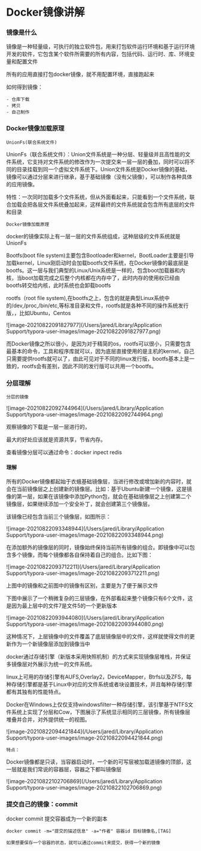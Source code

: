 # Docker镜像讲解

### 镜像是什么

镜像是一种轻量级，可执行的独立软件包，用来打包软件运行环境和基于运行环境开发的软件，它包含某个软件所需要的所有内容，包括代码、运行时、库、环境变量和配置文件

所有的应用直接打包docker镜像，就不用配置环境，直接跑起来

如何得到镜像：

	- 仓库下载
	- 拷贝
	- 自己制作



### Docker镜像加载原理

```
UnionFs(联合系统文件)
```

UnionFs（联合系统文件）：Union文件系统是一种分层、轻量级并且高性能的文件系统，它支持对文件系统的修改作为一次提交来一层一层的叠加，同时可以将不同的目录挂载到同一个虚拟文件系统下。Union文件系统是Docker镜像的基础，镜像可以通过分层来进行继承，基于基础镜像（没有父镜像），可以制作各种具体的应用镜像。

特性：一次同时加载多个文件系统，但从外面看起来，只能看到一个文件系统，联合加载会把各层文件系统叠加起来，这样最终的文件系统就会包含所有底层的文件和目录



```
Docker镜像加载原理
```

docker的镜像实际上有一层一层的文件系统组成，这种层级的文件系统就是UnionFs

Bootfs(boot file system)主要包含Bootloader和kernel，BootLoader主要是引导加载kernel，Linux刚启动时会加载bootfs文件系统，在Docker镜像的最底层是bootfs。这一层与我们典型的Linux/Unix系统是一样的，包含boot加载器和内核，当boot加载完成之后整个内核都在内存中了，此时内存的使用权已经由bootfs转交给内核，此时系统也会卸载bootfs

rootfs（root file system),在bootfs之上，包含的就是典型Linux系统中的/dev,/proc,/bin/etc,等标准目录和文件，rootfs就是各种不同的操作系统发行版，，比如Ubuntu，Centos

![image-20210822091827977](/Users/jared/Library/Application Support/typora-user-images/image-20210822091827977.png)

而Docker镜像之所以很小，是因为对于精简的os，rootfs可以很小，只需要包含最基本的命令，工具和程序库就可以，因为底层直接使用的是主机的kernel，自己只需要提供rootfs就可以了，由此可见对于不同的linux发行版，bootfs基本上是一致的，rootfs会有差别，因此不同的发行版可以共用一个bootfs。



### 分层理解

```
分层的镜像
```

![image-20210822092744964](/Users/jared/Library/Application Support/typora-user-images/image-20210822092744964.png)

观察镜像的下载是一层一层进行的，

最大的好处应该就是资源共享，节省内存。

查看镜像分层可以通过命令：docker inpect redis

#### **理解**

所有的Docker镜像都起始于衣蛾基础镜像层，当进行修改或增加新的内容时，就会在当前镜像层之上创建新的镜像层。比如：基于Ubuntu新建一个镜像，这是镜像的第一层，如果在该镜像中添加Python包，就会在基础镜像层之上创建第二个镜像层，如果继续添加一个安全补丁，就会创建第三个镜像层。

该镜像已经包含当前三个镜像层，如图所示：

![image-20210822093348944](/Users/jared/Library/Application Support/typora-user-images/image-20210822093348944.png)

在添加额外的镜像层的同时，镜像始终保持当前所有镜像的组合。即镜像中可以包含多个镜像，而每个镜像都各自保持着自己的组合。比如下图：

![image-20210822093712211](/Users/jared/Library/Application Support/typora-user-images/image-20210822093712211.png)

上图中的镜像和之前图中的镜像有区别，主要是为了便于展示文件

下图中展示了一个稍微复杂的三层镜像，在外部看起来整个镜像只有6个文件，这是因为最上层中的文件7是文件5的一个更新版本

![image-20210822093944080](/Users/jared/Library/Application Support/typora-user-images/image-20210822093944080.png)

这种情况下，上层镜像中的文件覆盖了底层镜像层中的文件，这样就使得文件的更新作为一个新镜像层添加到镜像当中

docker通过存储引擎（新版本采用快照机制）的方式来实现镜像层堆栈，并保证多镜像层对外展示为统一的文件系统。

linux上可用的存储引擎有AUFS,Overlay2，DeviceMapper，Btrfs以及ZFS，每种存储引擎都是基于Linux中对应的文件系统或者块设置技术，并且每种存储引擎都有其独有的性能特点。

Docker在Windows上仅仅支持windowsfilter一种存储引擎，该引擎基于NTFS文件系统上实现了分层和Cow，下图展示了系统显示相同的三层镜像，所有镜像层堆叠并合并，对外提供统一的视图。

![image-20210822094421844](/Users/jared/Library/Application Support/typora-user-images/image-20210822094421844.png)

```
特点：
```

Docker镜像都是只读，当容器启动时，一个新的可写层被加载道镜像的顶部，这一层就是我们常说的容器层，容器之下都叫镜像层

![image-20210822102706869](/Users/jared/Library/Application Support/typora-user-images/image-20210822102706869.png)

### 提交自己的镜像：commit

docker commit    提交容器成为一个新的副本

```
docker commit -m="提交的描述信息" -a="作者" 容器id 目标镜像名,[TAG]
```

```
如果想要保存一个容器的状态，就可以通过commit来提交，获得一个新的镜像
```

